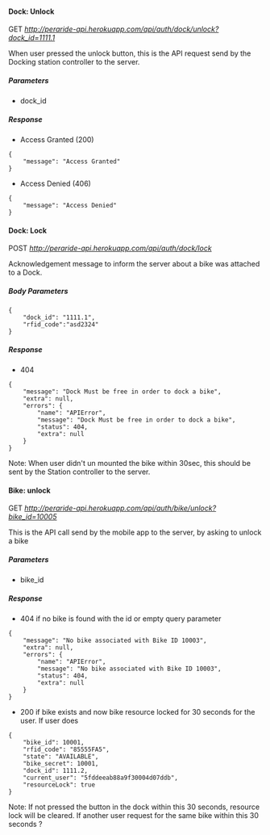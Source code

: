 
#### Dock: Unlock
GET *http://peraride-api.herokuapp.com/api/auth/dock/unlock?dock_id=1111.1*

When user pressed the unlock button, this is the API request send by the Docking station controller to the server.

##### Parameters
- dock_id

##### Response
- Access Granted (200)
```
{
    "message": "Access Granted"
}
```
- Access Denied (406)
```
{
    "message": "Access Denied"
}
```

#### Dock: Lock
POST *http://peraride-api.herokuapp.com/api/auth/dock/lock*

Acknowledgement message to inform the server about a bike was attached to a Dock.

##### Body Parameters
```
{
    "dock_id": "1111.1",
    "rfid_code":"asd2324"
}
```

##### Response
- 404
```
{
    "message": "Dock Must be free in order to dock a bike",
    "extra": null,
    "errors": {
        "name": "APIError",
        "message": "Dock Must be free in order to dock a bike",
        "status": 404,
        "extra": null
    }
}
```

Note:
When user didn't un mounted the bike within 30sec, this should be sent by the Station controller to the server.

#### Bike: unlock
GET *http://peraride-api.herokuapp.com/api/auth/bike/unlock?bike_id=10005*

This is the API call send by the mobile app to the server, by asking to unlock a bike

##### Parameters
- bike_id

##### Response  
- 404 if no bike is found with the id or empty query parameter
```
{
    "message": "No bike associated with Bike ID 10003",
    "extra": null,
    "errors": {
        "name": "APIError",
        "message": "No bike associated with Bike ID 10003",
        "status": 404,
        "extra": null
    }
}
```

- 200 if bike exists and now bike resource locked for 30 seconds for the user. If user does
```
{
    "bike_id": 10001,
    "rfid_code": "85555FA5",
    "state": "AVAILABLE",
    "bike_secret": 10001,
    "dock_id": 1111.2,
    "current_user": "5fddeeab88a9f30004d07ddb",
    "resourceLock": true
}
```

Note: If not pressed the button in the dock within this 30 seconds, resource lock will be cleared.
If another user request for the same bike within this 30 seconds ?
